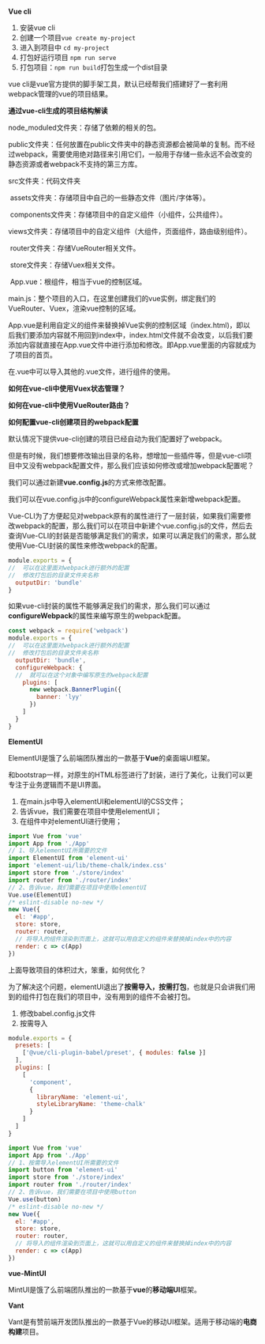 **Vue cli**

1. 安装vue cli
2. 创建一个项目`vue create my-project`
3. 进入到项目中 `cd my-project`
4. 打包好运行项目 `npm run serve`
5. 打包项目：`npm run build`打包生成一个dist目录

vue cli是vue官方提供的脚手架工具，默认已经帮我们搭建好了一套利用webpack管理的vue的项目结果。

**通过vue-cli生成的项目结构解读**

node_moduled文件夹：存储了依赖的相关的包。

public文件夹：任何放置在public文件夹中的静态资源都会被简单的复制。而不经过webpack，需要使用绝对路径来引用它们，一般用于存储一些永远不会改变的静态资源或者webpack不支持的第三方库。

src文件夹：代码文件夹

​	assets文件夹：存储项目中自己的一些静态文件（图片/字体等）。

​	components文件夹：存储项目中的自定义组件（小组件，公共组件）。

​	views文件夹：存储项目中的自定义组件（大组件，页面组件，路由级别组件）。

​	router文件夹：存储VueRouter相关文件。

​	store文件夹：存储Vuex相关文件。

​	App.vue：根组件，相当于vue的控制区域。

​	main.js：整个项目的入口，在这里创建我们的vue实例，绑定我们的VueRouter、Vuex，渲染vue控制的区域。

App.vue是利用自定义的组件来替换掉Vue实例的控制区域（index.html)，即以后我们要添加内容就不用回到index中，index.html文件就不会改变，以后我们要添加内容就直接在App.vue文件中进行添加和修改。即App.vue里面的内容就成为了项目的首页。

在.vue中可以导入其他的.vue文件，进行组件的使用。

**如何在vue-cli中使用Vuex状态管理？**

**如何在vue-cli中使用VueRouter路由？**

**如何配置vue-cli创建项目的webpack配置**

默认情况下提供vue-cli创建的项目已经自动为我们配置好了webpack。

但是有时候，我们想要修改输出目录的名称，想增加一些插件等，但是vue-cli项目中又没有webpack配置文件，那么我们应该如何修改或增加webpack配置呢？

我们可以通过新建**vue.config.js**的方式来修改配置。

我们可以在vue.config.js中的configureWebpack属性来新增webpack配置。

Vue-CLI为了方便起见对webpack原有的属性进行了一层封装，如果我们需要修改webpack的配置，那么我们可以在项目中新建个vue.config.js的文件，然后去查询Vue-CLI的封装是否能够满足我们的需求，如果可以满足我们的需求，那么就使用Vue-CLI封装的属性来修改webpack的配置。

```javascript
module.exports = {
//  可以在这里面对webpack进行额外的配置
//  修改打包后的目录文件夹名称
  outputDir: 'bundle'
}
```

如果vue-cli封装的属性不能够满足我们的需求，那么我们可以通过**configureWebpack**的属性来编写原生的webpack配置。

```javascript
const webpack = require('webpack')
module.exports = {
//  可以在这里面对webpack进行额外的配置
//  修改打包后的目录文件夹名称
  outputDir: 'bundle',
  configureWebpack: {
  //  就可以在这个对象中编写原生的webpack配置
    plugins: [
      new webpack.BannerPlugin({
        banner: 'lyy'
      })
    ]
  }
}

```

**ElementUI**

ElementUI是饿了么前端团队推出的一款基于**Vue**的桌面端UI框架。

和bootstrap一样，对原生的HTML标签进行了封装，进行了美化，让我们可以更专注于业务逻辑而不是UI界面。

1. 在main.js中导入elementUI和elementUI的CSS文件；
2. 告诉vue，我们需要在项目中使用elementUI；
3. 在组件中对elementUI进行使用；

```javascript
import Vue from 'vue'
import App from './App'
// 1、导入elementUI所需要的文件
import ElementUI from 'element-ui'
import 'element-ui/lib/theme-chalk/index.css'
import store from './store/index'
import router from './router/index'
// 2、告诉vue，我们需要在项目中使用elementUI
Vue.use(ElementUI)
/* eslint-disable no-new */
new Vue({
  el: '#app',
  store: store,
  router: router,
  // 将导入的组件渲染到页面上，这就可以用自定义的组件来替换掉index中的内容
  render: c => c(App)
})
```

上面导致项目的体积过大，笨重，如何优化？

为了解决这个问题，elementUI退出了**按需导入，按需打包**，也就是只会讲我们用到的组件打包在我们的项目中，没有用到的组件不会被打包。

1. 修改babel.config.js文件
2. 按需导入

```javascript
module.exports = {
  presets: [
    ['@vue/cli-plugin-babel/preset', { modules: false }]
  ],
  plugins: [
    [
      'component',
      {
        libraryName: 'element-ui',
        styleLibraryName: 'theme-chalk'
      }
    ]
  ]
}

```

```javascript
import Vue from 'vue'
import App from './App'
// 1、按需导入elementUI所需要的文件
import button from 'element-ui'
import store from './store/index'
import router from './router/index'
// 2、告诉vue，我们需要在项目中使用button
Vue.use(button)
/* eslint-disable no-new */
new Vue({
  el: '#app',
  store: store,
  router: router,
  // 将导入的组件渲染到页面上，这就可以用自定义的组件来替换掉index中的内容
  render: c => c(App)
})

```

**vue-MintUI**

MintUI是饿了么前端团队推出的一款基于**vue**的**移动端UI**框架。

**Vant**

Vant是有赞前端开发团队推出的一款基于Vue的移动UI框架。适用于移动端的**电商构建**项目。

